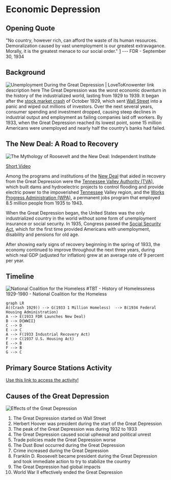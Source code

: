 # Economic Depression

## Opening Quote
"No country, however rich, can afford the waste of its human resources. Demoralization caused by vast unemployment is our greatest extravagance. Morally, it is the greatest menace to our social order." [1](https://www.nps.gov/frde/learn/photosmultimedia/quotations.htm)
--- FDR - September 30, 1934

## Background
![Unemployment During the Great Depression | LoveToKnow](https://cf.ltkcdn.net/jobs/images/orig/211486-2121x1414-Please-give-my-dad-a-job.jpg)enter link description here
The Great Depression was the worst economic downturn in the history of the industrialized world, lasting from 1929 to 1939. It began after the [stock market crash](https://www.history.com/topics/great-depression/1929-stock-market-crash) of October 1929, which sent [Wall Street](https://www.history.com/topics/us-states/wall-street-timeline) into a panic and wiped out millions of investors. Over the next several years, consumer spending and investment dropped, causing steep declines in industrial output and employment as failing companies laid off workers. By 1933, when the Great Depression reached its lowest point, some 15 million Americans were unemployed and nearly half the country’s banks had failed. 

## The New Deal: A Road to Recovery
![The Mythology of Roosevelt and the New Deal: Independent Institute](https://www.independent.org/images/article_featured/1998/fdr_at_desk_789x414.jpg)

[Short Video](https://aetv.global.ssl.fastly.net/i/AETN-History_VMS/History_FDR_New_Deal_rev_2SF_re1_S3_,18,13,10,7,4,2,1,00.mp4.csmil/master.m3u8) 

Among the programs and institutions of the  [New Deal](https://www.history.com/topics/new-deal)  that aided in recovery from the Great Depression were the  [Tennessee Valley Authority (TVA)](https://www.history.com/topics/history-of-the-tva), which built dams and hydroelectric projects to control flooding and provide electric power to the impoverished  [Tennessee](https://www.history.com/topics/us-states/tennessee)  Valley region, and the  [Works Progress Administration (WPA)](https://www.history.com/topics/works-progress-administration), a permanent jobs program that employed 8.5 million people from 1935 to 1943.

When the Great Depression began, the United States was the only industrialized country in the world without some form of unemployment insurance or social security. In 1935, Congress passed the  [Social Security Act](https://www.history.com/topics/social-security-act), which for the first time provided Americans with unemployment, disability and pensions for old age.

After showing early signs of recovery beginning in the spring of 1933, the economy continued to improve throughout the next three years, during which real GDP (adjusted for inflation) grew at an average rate of 9 percent per year.
## Timeline
![National Coalition for the Homeless #TBT - History of Homelessness  1929-1980 - National Coalition for the Homeless](https://nationalhomeless.org/wp-content/uploads/2018/06/Timeline-of-events-1929-1945.jpg)
```mermaid
graph LR
A((Crash 1929)) --> G(1933 1 Million Homeless)  --> B(1934 Federal Housing Administration)
A --> E(1933 FDR Launches New Deal)
B --> D{WWII}
C --> D
E --> C
A --> F(1933 Industrial Recovery Act)
F --> C(1937 U.S. Housing Act)
E --> B
F --> B
G --> C
```
## Primary Source Stations Activity

[Use this link to access the activity!](https://drive.google.com/file/d/1E21oYalPy7mVk-dDDOa_F48Iw6VuFIaa/view?usp=sharing)

## Causes of the Great Depression
![Effects of the Great Depression](https://www.thebalance.com/thmb/SCiL365QF-aTxQ0IF0eiBHigGRM=/1500x1000/filters:fill(auto,1)/effects-of-the-great-depression-4049299_color-ee216e5075ed41dab66b9b42a8c09619.png)
1.  The Great Depression started on Wall Street
2.  Herbert Hoover was president during the start of the Great Depression
3.  The peak of the Great Depression was during 1932 to 1933
4.  The Great Depression caused social upheaval and political unrest
5.  Trade policies made the Great Depression worse
6.  The Dust Bowl occurred during the Great Depression
7.  Crime increased during the Great Depression
8.  Franklin D. Roosevelt became president during the Great Depression and took immediate action to try to stabilize the country
9.  The Great Depression had global impacts
10.  World War II effectively ended the Great Depression

<!--stackedit_data:
eyJoaXN0b3J5IjpbLTEyNzk3OTY0MzRdfQ==
-->